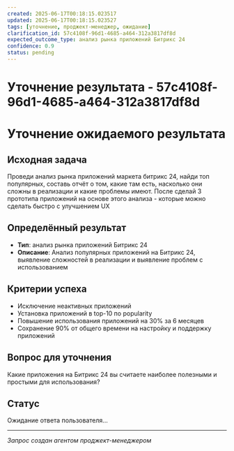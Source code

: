 ```yaml
---
created: 2025-06-17T00:18:15.023517
updated: 2025-06-17T00:18:15.023527
tags: [уточнение, проджект-менеджер, ожидание]
clarification_id: 57c4108f-96d1-4685-a464-312a3817df8d
expected_outcome_type: анализ рынка приложений Битрикс 24
confidence: 0.9
status: pending
---
```


# Уточнение результата - 57c4108f-96d1-4685-a464-312a3817df8d

# Уточнение ожидаемого результата

## Исходная задача
Проведи анализ рынка приложений маркета битрикс 24, найди топ популярных, составь отчёт о том, какие там есть, насколько они сложны в реализации и какие проблемы имеют. После сделай 3 прототипа приложений на основе этого анализа - которые можно сделать быстро с улучшением UX

## Определённый результат
- **Тип**: анализ рынка приложений Битрикс 24
- **Описание**: Анализ популярных приложений на Битрикс 24, выявление сложностей в реализации и выявление проблем с использованием

## Критерии успеха
- Исключение неактивных приложений
- Установка приложений в top-10 по popularity
- Повышение использования приложений на 30% за 6 месяцев
- Сохранение 90% от общего времени на настройку и поддержку приложений

## Вопрос для уточнения
Какие приложения на Битрикс 24 вы считаете наиболее полезными и простыми для использования?

## Статус
Ожидание ответа пользователя...

---
*Запрос создан агентом проджект-менеджером*

